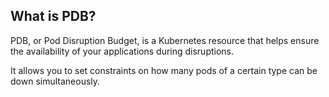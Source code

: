 ## What is PDB?
    
PDB, or Pod Disruption Budget, is a Kubernetes resource that helps ensure the availability of your applications during disruptions.

It allows you to set constraints on how many pods of a certain type can be down simultaneously.
